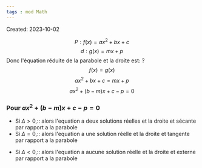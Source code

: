 ```yaml
---
tags : mod Math
---
```

Created: 2023-10-02


$$P:f(x)=ax^2+bx+c$$
$$d:g(x)=mx+p$$
Donc l'équation réduite de la parabole et la droite est:
?
$$f(x)=g(x)$$
$$ax^2+bx+c=mx+p$$
$$ax^2+(b-m)x+c-p=0$$

### Pour $ax^2+(b-m)x+c-p=0$
- Si $\Delta>0$,:: alors l'equation a deux solutions réelles et la droite et sécante par rapport a la parabole
- Si $\Delta=0$,:: alors l'equation a une solution réelle et la droite et tangente par rapport a la parabole
<!--SR:!2023-10-14,1,230-->
- Si $\Delta<0$,:: alors l'equation a aucune solution réelle et la droite et externe par rapport a la parabole